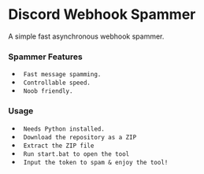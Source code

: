 # Discord Webhook Spammer
A simple fast asynchronous webhook spammer.
### Spammer Features
* ` Fast message spamming.`
* ` Controllable speed.`
* ` Noob friendly.`
### Usage
* ` Needs Python installed.`
* ` Download the repository as a ZIP`
* ` Extract the ZIP file`
* ` Run start.bat to open the tool`
* ` Input the token to spam & enjoy the tool!`
